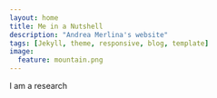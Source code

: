 ```yaml
---
layout: home
title: Me in a Nutshell
description: "Andrea Merlina's website"
tags: [Jekyll, theme, responsive, blog, template]
image:
  feature: mountain.png
---
```


I am a research  
